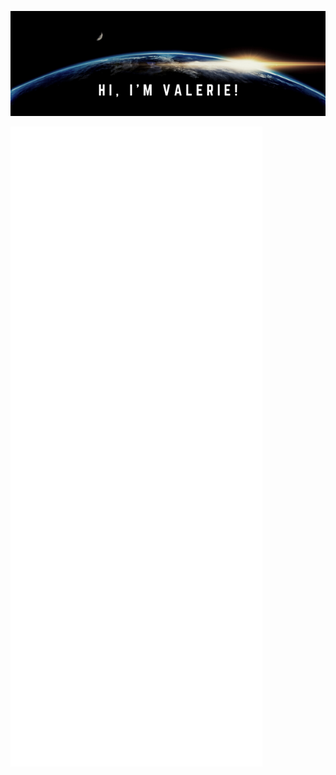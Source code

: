 ![alt text](https://github.com/valerienierenberg/valerienierenberg/blob/main/READMEbanner.png?raw=true)
<!-- If you're using "main" as default branch -->
![Metrics](https://github.com/valerienierenberg/valerienierenberg/blob/main/github-metrics.svg)

<!--
**valerienierenberg/valerienierenberg** is a ✨ _special_ ✨ repository because its `README.md` (this file) appears on your GitHub profile.

Here are some ideas to get you started:

- 🔭 I’m currently working on ...
- 🌱 I’m currently learning ...
- 👯 I’m looking to collaborate on ...
- 🤔 I’m looking for help with ...
- 💬 Ask me about ...
- 📫 How to reach me: ...
- 😄 Pronouns: ...
- ⚡ Fun fact: ...
-->
